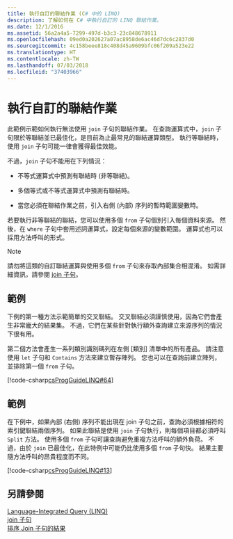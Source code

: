 ```yaml
---
title: 執行自訂的聯結作業 (C# 中的 LINQ)
description: 了解如何在 C# 中執行自訂的 LINQ 聯結作業。
ms.date: 12/1/2016
ms.assetid: 56a2a4a5-7299-497d-b3c3-23c848678911
ms.openlocfilehash: 09ed0a202627a07ac8958de6ac46d7dc6c2837d0
ms.sourcegitcommit: 4c158beee818c408d45a9609bfc06f209a523e22
ms.translationtype: HT
ms.contentlocale: zh-TW
ms.lasthandoff: 07/03/2018
ms.locfileid: "37403966"
---
```

# <a name="perform-custom-join-operations"></a>執行自訂的聯結作業

此範例示範如何執行無法使用 `join` 子句的聯結作業。 在查詢運算式中，`join` 子句限於等聯結並已最佳化，是目前為止最常見的聯結運算類型。 執行等聯結時，使用 `join` 子句可能一律會獲得最佳效能。

不過，`join` 子句不能用在下列情況︰

- 不等式運算式中預測有聯結時 (非等聯結)。

- 多個等式或不等式運算式中預測有聯結時。

- 當您必須在聯結作業之前，引入右側 (內部) 序列的暫時範圍變數時。

 若要執行非等聯結的聯結，您可以使用多個 `from` 子句個別引入每個資料來源。 然後，在 `where` 子句中套用述詞運算式，設定每個來源的變數範圍。 運算式也可以採用方法呼叫的形式。

> [!NOTE]
> 請勿將這類的自訂聯結運算與使用多個 `from` 子句來存取內部集合相混淆。 如需詳細資訊，請參閱 [join 子句](../language-reference/keywords/join-clause.md)。

## <a name="example"></a>範例

下例的第一種方法示範簡單的交叉聯結。 交叉聯結必須謹慎使用，因為它們會產生非常龐大的結果集。 不過，它們在某些針對執行額外查詢建立來源序列的情況下很有用。

第二個方法會產生一系列類別識別碼列在左側 [類別] 清單中的所有產品。 請注意使用 `let` 子句和 `Contains` 方法來建立暫存陣列。 您也可以在查詢前建立陣列，並排除第一個 `from` 子句。

[!code-csharp[csProgGuideLINQ#64](~/samples/snippets/csharp/concepts/linq/how-to-perform-custom-join-operations_1.cs)]

## <a name="example"></a>範例

在下例中，如果內部 (右側) 序列不能出現在 join 子句之前，查詢必須根據相符的索引鍵聯結兩個序列。 如果此聯結是使用 `join` 子句執行，則每個項目都必須呼叫 `Split` 方法。 使用多個 `from` 子句可讓查詢避免重複方法呼叫的額外負荷。 不過，由於 `join` 已最佳化，在此特例中可能仍比使用多個 `from` 子句快。 結果主要隨方法呼叫的昂貴程度而不同。

[!code-csharp[csProgGuideLINQ#13](~/samples/snippets/csharp/concepts/linq/how-to-perform-custom-join-operations_2.cs)]

## <a name="see-also"></a>另請參閱

[Language-Integrated Query (LINQ)](index.md)  
[join 子句](../language-reference/keywords/join-clause.md)  
[排序 Join 子句的結果](order-the-results-of-a-join-clause.md)  